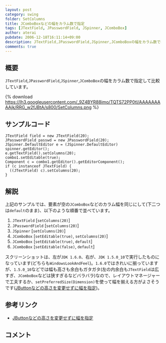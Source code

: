 ```yaml
---
layout: post
category: swing
folder: SetColumns
title: JComboBoxなどの幅をカラム数で指定
tags: [JTextField, JPasswordField, JSpinner, JComboBox]
author: aterai
pubdate: 2006-12-18T16:11:14+09:00
description: JTextField,JPasswordField,JSpinner,JComboBoxの幅をカラム数で指定して比較しています。
comments: true
---
```

## 概要
`JTextField`,`JPasswordField`,`JSpinner`,`JComboBox`の幅をカラム数で指定して比較しています。

{% download https://lh3.googleusercontent.com/_9Z4BYR88imo/TQTS72PP0tI/AAAAAAAAAjk/RRG_w2fJBtA/s800/SetColumns.png %}

## サンプルコード
<pre class="prettyprint"><code>JTextField field = new JTextField(20);
JPasswordField passwd = new JPasswordField(20);
JSpinner.DefaultEditor e = (JSpinner.DefaultEditor) spinner.getEditor();
e.getTextField().setColumns(20);
combo1.setEditable(true);
Component c = combo1.getEditor().getEditorComponent();
if (c instanceof JTextField) {
  ((JTextField) c).setColumns(20);
}
</code></pre>

## 解説
上記のサンプルでは、要素が空の`JComboBox`などのカラム幅を同じにして(下二つは`default`のまま)、以下のような順番で並べています。
1. `JTextField` [`setColumns(20)`]
1. `JPasswordField` [`setColumns(20)`]
1. `JSpinner` [`setColumns(20)`]
1. `JComboBox` [`setEditable(true)`, `setColumns(20)`]
1. `JComboBox` [`setEditable(true)`, `default`]
1. `JComboBox` [`setEditable(false)`, `default`]

スクリーンショットは、左が`JDK 1.6.0`、右が、`JDK 1.5.0_10`で実行したものになっています(どちらも`WindowsLookAndFeel`)。`1.6.0`ではきれいに揃っていますが、`1.5.0_10`などでは幅も高さも余白もガタガタ(左の内余白も`JTextField`は広すぎ、`JComboBox`などは狭すぎるなどバラバラ)なので、レイアウトマネージャーで工夫するか、`setPreferredSize(Dimension)`を使って幅を揃える方がよさそうです([JButtonなどの高さを変更せずに幅を指定](http://terai.xrea.jp/Swing/ButtonWidth.html))。

## 参考リンク
- [JButtonなどの高さを変更せずに幅を指定](http://terai.xrea.jp/Swing/ButtonWidth.html)

<!-- dummy comment line for breaking list -->

## コメント
